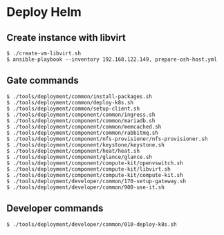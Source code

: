 # Deploy Helm

## Create instance with libvirt

    $ ./create-vm-libvirt.sh
    $ ansible-playbook --inventory 192.168.122.149, prepare-osh-host.yml

## Gate commands

    $ ./tools/deployment/common/install-packages.sh
    $ ./tools/deployment/common/deploy-k8s.sh
    $ ./tools/deployment/common/setup-client.sh
    $ ./tools/deployment/component/common/ingress.sh
    $ ./tools/deployment/component/common/mariadb.sh
    $ ./tools/deployment/component/common/memcached.sh
    $ ./tools/deployment/component/common/rabbitmq.sh
    $ ./tools/deployment/component/nfs-provisioner/nfs-provisioner.sh
    $ ./tools/deployment/component/keystone/keystone.sh
    $ ./tools/deployment/component/heat/heat.sh
    $ ./tools/deployment/component/glance/glance.sh
    $ ./tools/deployment/component/compute-kit/openvswitch.sh
    $ ./tools/deployment/component/compute-kit/libvirt.sh
    $ ./tools/deployment/component/compute-kit/compute-kit.sh
    $ ./tools/deployment/developer/common/170-setup-gateway.sh
    $ ./tools/deployment/developer/common/900-use-it.sh

## Developer commands

    $ ./tools/deployment/developer/common/010-deploy-k8s.sh
